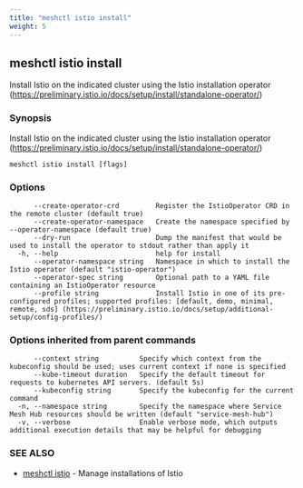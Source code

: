 ```yaml
---
title: "meshctl istio install"
weight: 5
---
```

## meshctl istio install

Install Istio on the indicated cluster using the Istio installation operator (https://preliminary.istio.io/docs/setup/install/standalone-operator/)

### Synopsis

Install Istio on the indicated cluster using the Istio installation operator (https://preliminary.istio.io/docs/setup/install/standalone-operator/)

```
meshctl istio install [flags]
```

### Options

```
      --create-operator-crd         Register the IstioOperator CRD in the remote cluster (default true)
      --create-operator-namespace   Create the namespace specified by --operator-namespace (default true)
      --dry-run                     Dump the manifest that would be used to install the operator to stdout rather than apply it
  -h, --help                        help for install
      --operator-namespace string   Namespace in which to install the Istio operator (default "istio-operator")
      --operator-spec string        Optional path to a YAML file containing an IstioOperator resource
      --profile string              Install Istio in one of its pre-configured profiles; supported profiles: [default, demo, minimal, remote, sds] (https://preliminary.istio.io/docs/setup/additional-setup/config-profiles/)
```

### Options inherited from parent commands

```
      --context string          Specify which context from the kubeconfig should be used; uses current context if none is specified
      --kube-timeout duration   Specify the default timeout for requests to kubernetes API servers. (default 5s)
      --kubeconfig string       Specify the kubeconfig for the current command
  -n, --namespace string        Specify the namespace where Service Mesh Hub resources should be written (default "service-mesh-hub")
  -v, --verbose                 Enable verbose mode, which outputs additional execution details that may be helpful for debugging
```

### SEE ALSO

* [meshctl istio](../meshctl_istio)	 - Manage installations of Istio

